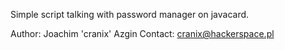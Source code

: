 Simple script talking with password manager
on javacard.

Author: Joachim 'cranix' Azgin
Contact: cranix@hackerspace.pl

